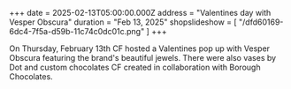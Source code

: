 +++
date = 2025-02-13T05:00:00.000Z
address = "Valentines day with Vesper Obscura"
duration = "Feb 13, 2025"
shopslideshow = [ "/dfd60169-6dc4-7f5a-d59b-11c74c0dc01c.png" ]
+++

On Thursday, February 13th CF hosted a Valentines pop up with Vesper Obscura featuring the brand's beautiful jewels. There were also vases by Dot and custom chocolates CF created in collaboration with Borough Chocolates. 

